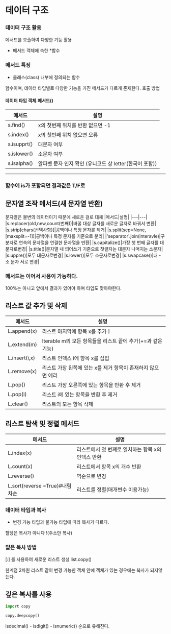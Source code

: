 # 데이터 구조

### 데이터 구조  활용
메서드를 호출하여 다양한 기능 활용
- 메서드 객체에 속한  *함수

### 메서드 특징
- 클래스(class) 내부에 정의되는 함수
  
함수이며, 데이터 타입별로 다양한 기능을 가진 메서드가 다르게 존재한다.
호출 방법

#### 데이터 타입 객체.메서드()


|메서드|설명|
|---|---|
|s.find()|x의 첫번째 위치를 반환 없으면 -1|
|s.index()|x의 첫번째 위치 없으면 오류|
|s.isupprt()|대문자 여부|
|s.islower()|소문자 여부|
|s.isalpha()|알파벳 문자 인지 확인 (유니코드 상 letter(한국어 포함))|
---
### 함수에 is가 포함되면 결과값은 T/F로


## 문자열 조작 메서드(새 문자열 반환)
문자열은 불변의 데이터이기 때문에 새로운 걸로 대체
|메서드|설명|
|---|---|
|s.replacer(old,new,count(번째))|바꿀 대상 글자를 새로운 글자로 바꿔서 변환|
|s.strip[chars(선택사항)]|공백이나 특정 문자를 제거|
|s.split(sep=None,[maxsplit=-1])|공백이나 특정 문자를 기준으로 분리|
|'separator'.join(interavle)|구분자로 연속의 문자열을 연결한 문자열을 반환|
|s.capitalize()|가장 첫 번째 글자를 대문자로변경|
|s.title()|문자열 내 띄어쓰기 기준으로 첫글자는 대문자 나머지는 소문자|
|s.uppre()|모두 대문자로변경|
|s.lower()|모두 소문자로변경|
|s.swapcase()|대 - 소 문자 서로 변경|

### 메서드는 이어서 사용이 가능하다.
100%는 아니고 앞에서 결과가 있어야 하며 타입도 맞아야한다.

## 리스트 값 추가 및 삭제
|메서드|설명|
|---|---|
|L.append(x)|리스트 마지막에 항목 x를 추가ㅣ|
|L.extend(m)|lterable m의 모든 항목들을 리스트 끝에 추가(+=과 같은 기능)|
|L.insert(i,x)|리스트 인덱스 i에 항목 x를 삽입|
|L.remove(x)|리스트 가장 왼쪽에 있는 x를 제거 항목이 존재하지 않으면 에러|
|L.pop()|리스트 가장 오른쪽에 있는 항목을 반환 후 제거|
|L.pop(i)|리스트 i에 있는 항목을 반환 후 제거|
|L.clear()|리스트의 모든 항목 삭제|

 ## 리스트 탐색 및 정렬 메서드

 |메서드|설명|
|---|---|
|L.index(x)|리스트에서 첫 번쨰로 일치하는 항목 x의 인덱스 반환|
|L.count(x)|리스트에서 항목 x의 개수 반환|
|L.reverse()|역순으로 변경|
|L.sort(reverse =True)#내림차순|리스트를 정렬(매개변수 이용가능)| 

### 데이터 타입과 복사
- 변경 가능 타입과 불가능 타입에 따라 복사가 다르다.

할당은 복사가 아니다 !(주소만 복사)

### 얕은 복사 방법
[:] 를 사용하여 새로운 리스트 생성 
list.copy()

한계점
2차원 리스트 같이 변경 가능한 객체 안에 객체가 있는 경우에는 복사가 되지않는다.

## 깊은 복사를 사용
```python
import copy

copy.deepcopy()
```

isdecimal() - isdigit() - isnumeric() 순으로 유해진다.